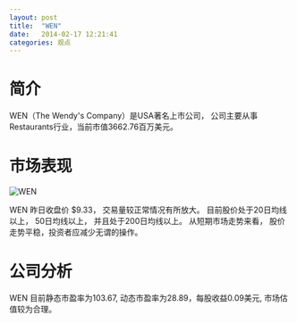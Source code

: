 ```yaml
---
layout: post
title:  "WEN"
date:   2014-02-17 12:21:41
categories: 观点
---
```


# 简介
WEN（The Wendy's Company）是USA著名上市公司，
公司主要从事Restaurants行业，当前市值3662.76百万美元。

# 市场表现

![WEN](http://finviz.com/chart.ashx?t=WEN&ty=c&ta=1&p=d&s=l)

WEN 昨日收盘价 $9.33，
交易量较正常情况有所放大。
目前股价处于20日均线以上，
50日均线以上，
并且处于200日均线以上。
从短期市场走势来看，
股价走势平稳，投资者应减少无谓的操作。

# 公司分析
WEN 目前静态市盈率为103.67, 动态市盈率为28.89，每股收益0.09美元,
市场估值较为合理。
